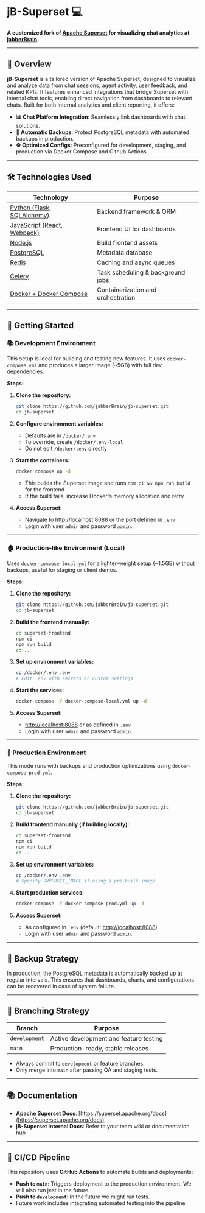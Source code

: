 # jB-Superset 💻

**A customized fork of [Apache Superset](https://superset.apache.org/) for visualizing chat analytics at [jabberBrain](https://www.stats.jabberbrain.com/)**

---

## 📖 Overview

**jB-Superset** is a tailored version of Apache Superset, designed to visualize and analyze data from chat sessions, agent activity, user feedback, and related KPIs. It features enhanced integrations that bridge Superset with internal chat tools, enabling direct navigation from dashboards to relevant chats. Built for both internal analytics and client reporting, it offers:

* **📊 Chat Platform Integration**: Seamlessly link dashboards with chat solutions.
* **📂 Automatic Backups**: Protect PostgreSQL metadata with automated backups in production.
* **⚙️ Optimized Configs**: Preconfigured for development, staging, and production via Docker Compose and Github Actions.

---

## 🛠️ Technologies Used

| Technology                                                  | Purpose                            |
| ----------------------------------------------------------- | ---------------------------------- |
| [Python (Flask, SQLAlchemy)](https://www.python.org/)       | Backend framework & ORM            |
| [JavaScript (React, Webpack)](https://reactjs.org/)         | Frontend UI for dashboards         |
| [Node.js](https://nodejs.org/)                              | Build frontend assets              |
| [PostgreSQL](https://www.postgresql.org/)                   | Metadata database                  |
| [Redis](https://redis.io/)                                  | Caching and async queues           |
| [Celery](https://docs.celeryq.dev/)                         | Task scheduling & background jobs  |
| [Docker + Docker Compose](https://docs.docker.com/compose/) | Containerization and orchestration |

---

## 🚀 Getting Started

### 📚 Development Environment

This setup is ideal for building and testing new features. It uses `docker-compose.yml` and produces a larger image (\~5GB) with full dev dependencies.

**Steps:**

1. **Clone the repository:**

   ```bash
   git clone https://github.com/jabberBrain/jb-superset.git
   cd jb-superset
   ```

2. **Configure environment variables:**

   * Defaults are in `/docker/.env`
   * To override, create `/docker/.env-local`
   * Do not edit `/docker/.env` directly

3. **Start the containers:**

   ```bash
   docker compose up -d
   ```

   * This builds the Superset image and runs `npm ci && npm run build` for the frontend
   * If the build fails, increase Docker's memory allocation and retry

4. **Access Superset:**

   * Navigate to [http://localhost:8088](http://localhost:8088) or the port defined in `.env`
   * Login with user `admin` and password `admin`.

---

### 🏠 Production-like Environment (Local)

Uses `docker-compose-local.yml` for a lighter-weight setup (\~1.5GB) without backups, useful for staging or client demos.

**Steps:**

1. **Clone the repository:**

   ```bash
   git clone https://github.com/jabberBrain/jb-superset.git
   cd jb-superset
   ```

2. **Build the frontend manually:**

   ```bash
   cd superset-frontend
   npm ci
   npm run build
   cd ..
   ```

3. **Set up environment variables:**

   ```bash
   cp /docker/.env .env
   # Edit .env with secrets or custom settings
   ```

4. **Start the services:**

   ```bash
   docker compose -f docker-compose-local.yml up -d
   ```

5. **Access Superset:**

   * [http://localhost:8088](http://localhost:8088) or as defined in `.env`
   * Login with user `admin` and password `admin`.

---

### 📆 Production Environment

This mode runs with backups and production optimizations using `docker-compose-prod.yml`.

**Steps:**

1. **Clone the repository:**

   ```bash
   git clone https://github.com/jabberBrain/jb-superset.git
   cd jb-superset
   ```

2. **Build frontend manually (if building locally):**

   ```bash
   cd superset-frontend
   npm ci
   npm run build
   cd ..
   ```

3. **Set up environment variables:**

   ```bash
   cp /docker/.env .env
   # Specify SUPERSET_IMAGE if using a pre-built image
   ```

4. **Start production services:**

   ```bash
   docker compose -f docker-compose-prod.yml up -d
   ```

5. **Access Superset:**

   * As configured in `.env` (default: [http://localhost:8088](http://localhost:8088))
   * Login with user `admin` and password `admin`.

---

## 💾 Backup Strategy

In production, the PostgreSQL metadata is automatically backed up at regular intervals. This ensures that dashboards, charts, and configurations can be recovered in case of system failure.

---

## 📅 Branching Strategy

| Branch        | Purpose                                |
| ------------- | -------------------------------------- |
| `development` | Active development and feature testing |
| `main`        | Production-ready, stable releases      |

* Always commit to `development` or feature branches.
* Only merge into `main` after passing QA and staging tests.

---

## 📚 Documentation

* **Apache Superset Docs**: [https://superset.apache.org/docs](https://superset.apache.org/docs)
* **jB-Superset Internal Docs**: Refer to your team wiki or documentation hub

---

## 🧰 CI/CD Pipeline

This repository uses **GitHub Actions** to automate builds and deployments:

* **Push to `main`**: Triggers deployment to the production environment. We will also run jest in the future.
* **Push to `development`**: In the future we might run tests.
* Future work includes integrating automated testing into the pipeline
